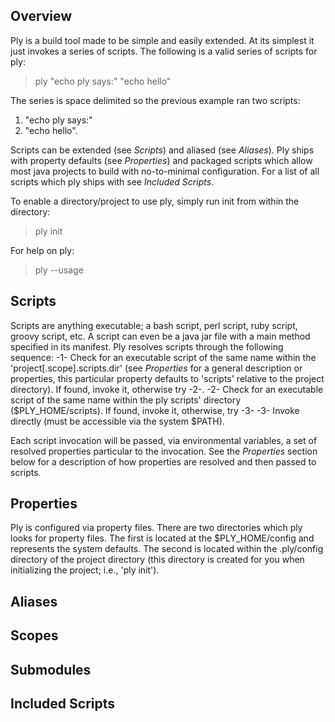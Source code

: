 Overview
--------
Ply is a build tool made to be simple and easily extended.  At its simplest it just invokes a series of scripts. The following
is a valid series of scripts for ply:

> ply "echo ply says:" "echo hello"

The series is space delimited so the previous example ran two scripts:
1) "echo ply says:"
2) "echo hello".

Scripts can be extended (see _Scripts_) and aliased (see _Aliases_).
Ply ships with property defaults (see _Properties_) and packaged scripts which allow most java projects to
build with no-to-minimal configuration.  For a list of all scripts which ply ships with see _Included Scripts_.

To enable a directory/project to use ply, simply run init from within the directory:

> ply init

For help on ply:

> ply --usage


Scripts
-------
Scripts are anything executable; a bash script, perl script, ruby script, groovy script, etc. A script can even be a java
jar file with a main method specified in its manifest.
Ply resolves scripts through the following sequence:
-1- Check for an executable script of the same name within the 'project[.scope].scripts.dir' (see _Properties_ for a
general description or properties, this particular property defaults to 'scripts' relative to the project directory).  If
found, invoke it, otherwise try -2-.
-2- Check for an executable script of the same name within the ply scripts' directory ($PLY_HOME/scripts). If found,
invoke it, otherwise, try -3-
-3- Invoke directly (must be accessible via the system $PATH).

Each script invocation will be passed, via environmental variables, a set of resolved properties particular to the
invocation.  See the _Properties_ section below for a description of how properties are resolved and then passed to
scripts.

Properties
----------
Ply is configured via property files.  There are two directories which ply looks for property files.  The first is located
at the $PLY_HOME/config and represents the system defaults.  The second is located within the .ply/config directory
of the project directory (this directory is created for you when initializing the project; i.e., 'ply init').


Aliases
-------

Scopes
------

Submodules
----------

Included Scripts
----------------
